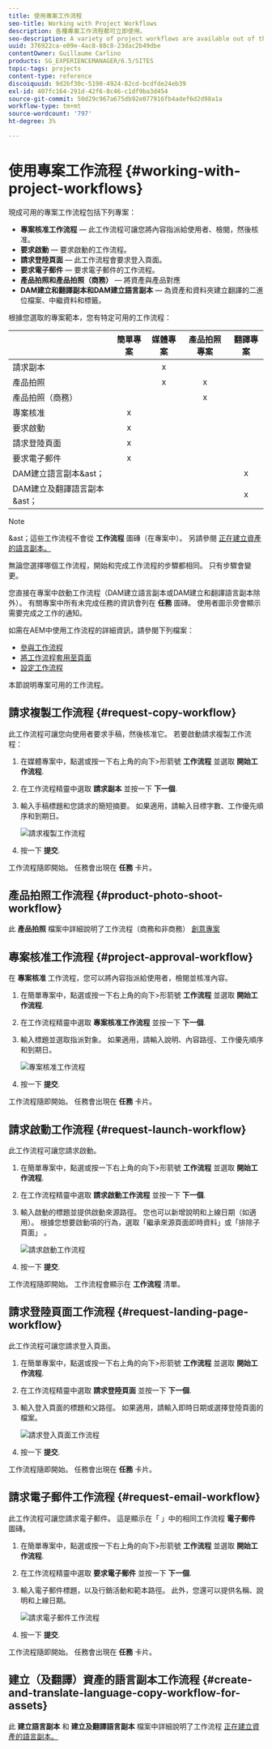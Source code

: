 ```yaml
---
title: 使用專案工作流程
seo-title: Working with Project Workflows
description: 各種專案工作流程都可立即使用。
seo-description: A variety of project workflows are available out of the box.
uuid: 376922ca-e09e-4ac8-88c8-23dac2b49dbe
contentOwner: Guillaume Carlino
products: SG_EXPERIENCEMANAGER/6.5/SITES
topic-tags: projects
content-type: reference
discoiquuid: 9d2bf30c-5190-4924-82cd-bcdfde24eb39
exl-id: 407fc164-291d-42f6-8c46-c1df9ba3d454
source-git-commit: 50d29c967a675db92e077916fb4adef6d2d98a1a
workflow-type: tm+mt
source-wordcount: '797'
ht-degree: 3%

---
```



# 使用專案工作流程 {#working-with-project-workflows}

現成可用的專案工作流程包括下列專案：

* **專案核准工作流程**  — 此工作流程可讓您將內容指派給使用者、檢閱，然後核准。
* **要求啟動**  — 要求啟動的工作流程。
* **請求登陸頁面**  — 此工作流程會要求登入頁面。
* **要求電子郵件**  — 要求電子郵件的工作流程。
* **產品拍照和產品拍照（商務）**  — 將資產與產品對應
* **DAM建立和翻譯副本和DAM建立語言副本**  — 為資產和資料夾建立翻譯的二進位檔案、中繼資料和標籤。

根據您選取的專案範本，您有特定可用的工作流程：

|   | **簡單專案** | **媒體專案** | **產品拍照專案** | **翻譯專案** |
|---|:-:|:-:|:-:|:-:|
| 請求副本 |  | x |  |  |
| 產品拍照 |  | x | x |  |
| 產品拍照（商務） |  |  | x |  |
| 專案核准 | x |  |  |  |
| 要求啟動 | x |  |  |  |
| 請求登陸頁面 | x |  |  |  |
| 要求電子郵件 | x |  |  |  |
| DAM建立語言副本&amp;ast； |  |  |  | x |
| DAM建立及翻譯語言副本&amp;ast； |  |  |  | x |

>[!NOTE]
>
>&amp;ast；這些工作流程不會從 **工作流程** 圖磚（在專案中）。 另請參閱 [正在建立資產的語言副本。](/help/sites-administering/tc-manage.md)

無論您選擇哪個工作流程，開始和完成工作流程的步驟都相同。 只有步驟會變更。

您直接在專案中啟動工作流程（DAM建立語言副本或DAM建立和翻譯語言副本除外）。 有關專案中所有未完成任務的資訊會列在 **任務** 圖磚。 使用者圖示旁會顯示需要完成之工作的通知。

如需在AEM中使用工作流程的詳細資訊，請參閱下列檔案：

* [參與工作流程](/help/sites-authoring/workflows-participating.md)
* [將工作流程套用至頁面](/help/sites-authoring/workflows-applying.md)
* [設定工作流程](/help/sites-administering/workflows.md)

本節說明專案可用的工作流程。

## 請求複製工作流程 {#request-copy-workflow}

此工作流程可讓您向使用者要求手稿，然後核准它。 若要啟動請求複製工作流程：

1. 在媒體專案中，點選或按一下右上角的向下>形箭號 **工作流程** 並選取 **開始工作流程**.
1. 在工作流程精靈中選取 **請求副本** 並按一下 **下一個**.
1. 輸入手稿標題和您請求的簡短摘要。 如果適用，請輸入目標字數、工作優先順序和到期日。

   ![請求複製工作流程](assets/project-request-copy-workflow.png)

1. 按一下 **提交**.

工作流程隨即開始。 任務會出現在 **任務** 卡片。

## 產品拍照工作流程 {#product-photo-shoot-workflow}

此 **產品拍照** 檔案中詳細說明了工作流程（商務和非商務） [創意專案](/help/sites-authoring/managing-product-information.md)

## 專案核准工作流程 {#project-approval-workflow}

在 **專案核准** 工作流程，您可以將內容指派給使用者，檢閱並核准內容。

1. 在簡單專案中，點選或按一下右上角的向下>形箭號 **工作流程** 並選取 **開始工作流程**.
1. 在工作流程精靈中選取 **專案核准工作流程** 並按一下 **下一個**.
1. 輸入標題並選取指派對象。 如果適用，請輸入說明、內容路徑、工作優先順序和到期日。

   ![專案核准工作流程](assets/project-approval-workflow.png)

1. 按一下 **提交**.

工作流程隨即開始。 任務會出現在 **任務** 卡片。

## 請求啟動工作流程 {#request-launch-workflow}

此工作流程可讓您請求啟動。

1. 在簡單專案中，點選或按一下右上角的向下>形箭號 **工作流程** 並選取 **開始工作流程**.
1. 在工作流程精靈中選取 **請求啟動工作流程** 並按一下 **下一個**.
1. 輸入啟動的標題並提供啟動來源路徑。 您也可以新增說明和上線日期（如適用）。 根據您想要啟動項的行為，選取「繼承來源頁面即時資料」或「排除子頁面」 。

   ![請求啟動工作流程](assets/project-request-launch-workflow.png)

1. 按一下 **提交**.

工作流程隨即開始。 工作流程會顯示在 **工作流程** 清單。

## 請求登陸頁面工作流程 {#request-landing-page-workflow}

此工作流程可讓您請求登入頁面。

1. 在簡單專案中，點選或按一下右上角的向下>形箭號 **工作流程** 並選取 **開始工作流程**.
1. 在工作流程精靈中選取 **請求登陸頁面** 並按一下 **下一個**.
1. 輸入登入頁面的標題和父路徑。 如果適用，請輸入即時日期或選擇登陸頁面的檔案。

   ![請求登入頁面工作流程](assets/project-request-landing-page-workflow.png)

1. 按一下 **提交**.

工作流程隨即開始。 任務會出現在 **任務** 卡片。

## 請求電子郵件工作流程 {#request-email-workflow}

此工作流程可讓您請求電子郵件。 這是顯示在「 」中的相同工作流程 **電子郵件** 圖磚。

1. 在簡單專案中，點選或按一下右上角的向下>形箭號 **工作流程** 並選取 **開始工作流程**.
1. 在工作流程精靈中選取 **要求電子郵件** 並按一下 **下一個**.
1. 輸入電子郵件標題，以及行銷活動和範本路徑。 此外，您還可以提供名稱、說明和上線日期。

   ![請求電子郵件工作流程](assets/project-request-email-workflow.png)

1. 按一下 **提交**.

工作流程隨即開始。 任務會出現在 **任務** 卡片。

## 建立（及翻譯）資產的語言副本工作流程 {#create-and-translate-language-copy-workflow-for-assets}

此 **建立語言副本** 和 **建立及翻譯語言副本** 檔案中詳細說明了工作流程 [正在建立資產的語言副本。](/help/assets/translation-projects.md)
